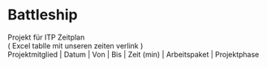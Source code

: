 # Battleship #

Projekt für ITP
Zeitplan <br>
( Excel tablle mit unseren zeiten verlink ) <br>
Projektmitglied |	Datum	| Von |	Bis | Zeit (min) | Arbeitspaket	| Projektphase	
